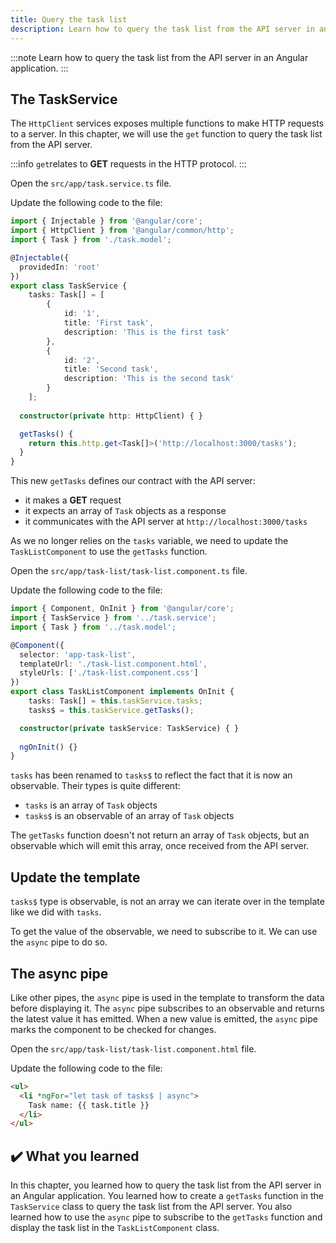 ```yaml
---
title: Query the task list
description: Learn how to query the task list from the API server in an Angular application.
---
```


:::note
Learn how to query the task list from the API server in an Angular application.
:::

## The TaskService

The `HttpClient` services exposes multiple functions to make HTTP requests to a server. In this chapter, we will use the `get` function to query the task list from the API server.

:::info
`get`relates to **GET** requests in the HTTP protocol.
:::

Open the `src/app/task.service.ts` file.

Update the following code to the file:

```typescript del={"Remove the task variable": 15-19}
import { Injectable } from '@angular/core';
import { HttpClient } from '@angular/common/http';
import { Task } from './task.model';

@Injectable({
  providedIn: 'root'
})
export class TaskService {
    tasks: Task[] = [
        {
            id: '1',
            title: 'First task',
            description: 'This is the first task'
        },
        {
            id: '2',
            title: 'Second task',
            description: 'This is the second task'
        }
    ];
    
  constructor(private http: HttpClient) { }

  getTasks() {
    return this.http.get<Task[]>('http://localhost:3000/tasks');
  }
}
```

This new `getTasks` defines our contract with the API server:

- it makes a **GET** request
- it expects an array of `Task` objects as a response
- it communicates with the API server at `http://localhost:3000/tasks`

As we no longer relies on the `tasks` variable, we need to update the `TaskListComponent` to use the `getTasks` function.

Open the `src/app/task-list/task-list.component.ts` file.

Update the following code to the file:

```typescript ins={"Update the tasks variable": 9-10}
import { Component, OnInit } from '@angular/core';
import { TaskService } from '../task.service';
import { Task } from '../task.model';

@Component({
  selector: 'app-task-list',
  templateUrl: './task-list.component.html',
  styleUrls: ['./task-list.component.css']
})
export class TaskListComponent implements OnInit {
    tasks: Task[] = this.taskService.tasks;
    tasks$ = this.taskService.getTasks();

  constructor(private taskService: TaskService) { }
    
  ngOnInit() {}  
}
```

`tasks` has been renamed to `tasks$` to reflect the fact that it is now an observable.
Their types is quite different:

- `tasks` is an array of `Task` objects
- `tasks$` is an observable of an array of `Task` objects

The `getTasks` function doesn't not return an array of `Task` objects, but an observable which will emit this array, once received from the API server.

## Update the template

`tasks$` type is observable, is not an array we can iterate over in the template like we did with `tasks`.

To get the value of the observable, we need to subscribe to it. We can use the `async` pipe to do so.

## The async pipe

Like other pipes, the `async` pipe is used in the template to transform the data before displaying it.
The `async` pipe subscribes to an observable and returns the latest value it has emitted. When a new value is emitted, the `async` pipe marks the component to be checked for changes.

Open the `src/app/task-list/task-list.component.html` file.

Update the following code to the file:

```html ins={"Update the template": 1-3}
<ul>
  <li *ngFor="let task of tasks$ | async">
    Task name: {{ task.title }}
  </li>
</ul>
```

## ✔️ What you learned

In this chapter, you learned how to query the task list from the API server in an Angular application. You learned how to create a `getTasks` function in the `TaskService` class to query the task list from the API server. You also learned how to use the `async` pipe to subscribe to the `getTasks` function and display the task list in the `TaskListComponent` class.




